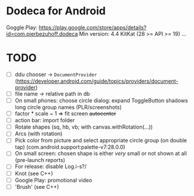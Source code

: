 # Dodeca for Android
Goggle Play: https://play.google.com/store/apps/details?id=com.pierbezuhoff.dodeca
Min version: 4.4 KitKat (28 >= API >= 19)
...
# TODO
- [ ] ddu chooser -> `DocumentProvider` (https://developer.android.com/guide/topics/providers/document-provider)
- [ ] file name -> relative path in db
- [ ] On small phones: choose circle dialog: expand ToggleButton shadows long circle group names (PLR/screenshots)
- [ ] factor * scale ~ 1 => fit screen ~~autocenter~~
- [ ] action bar: import folder
- [ ] Rotate shapes (sq, hb, vb; with canvas.withRotation(...))
- [ ] Arcs (with rotation)
- [ ] Pick color from picture and select appropriate circle group (on double tap) (com.android.support:palette-v7:28.0.0)
- [ ] On small screen: chosen shape is either *very* small or not shown at all (pre-launch reports)
- [ ] For release: disable Log.i-s?/
- [ ] Knot (see C++)
- [ ] Google Play: promotional video
- [ ] 'Brush' (see C++)
